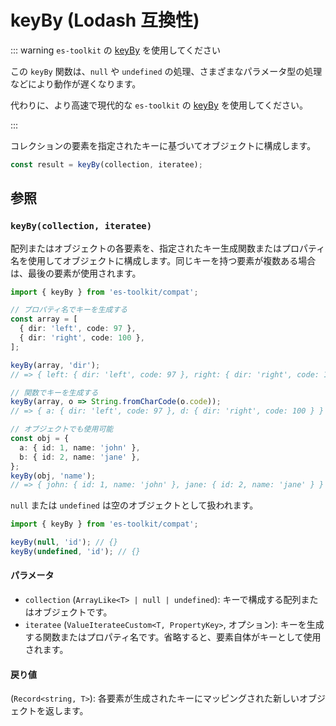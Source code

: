# keyBy (Lodash 互換性)

::: warning `es-toolkit` の [keyBy](../../array/keyBy.md) を使用してください

この `keyBy` 関数は、`null` や `undefined` の処理、さまざまなパラメータ型の処理などにより動作が遅くなります。

代わりに、より高速で現代的な `es-toolkit` の [keyBy](../../array/keyBy.md) を使用してください。

:::

コレクションの要素を指定されたキーに基づいてオブジェクトに構成します。

```typescript
const result = keyBy(collection, iteratee);
```

## 参照

### `keyBy(collection, iteratee)`

配列またはオブジェクトの各要素を、指定されたキー生成関数またはプロパティ名を使用してオブジェクトに構成します。同じキーを持つ要素が複数ある場合は、最後の要素が使用されます。

```typescript
import { keyBy } from 'es-toolkit/compat';

// プロパティ名でキーを生成する
const array = [
  { dir: 'left', code: 97 },
  { dir: 'right', code: 100 },
];

keyBy(array, 'dir');
// => { left: { dir: 'left', code: 97 }, right: { dir: 'right', code: 100 } }

// 関数でキーを生成する
keyBy(array, o => String.fromCharCode(o.code));
// => { a: { dir: 'left', code: 97 }, d: { dir: 'right', code: 100 } }

// オブジェクトでも使用可能
const obj = {
  a: { id: 1, name: 'john' },
  b: { id: 2, name: 'jane' },
};
keyBy(obj, 'name');
// => { john: { id: 1, name: 'john' }, jane: { id: 2, name: 'jane' } }
```

`null` または `undefined` は空のオブジェクトとして扱われます。

```typescript
import { keyBy } from 'es-toolkit/compat';

keyBy(null, 'id'); // {}
keyBy(undefined, 'id'); // {}
```

#### パラメータ

- `collection` (`ArrayLike<T> | null | undefined`): キーで構成する配列またはオブジェクトです。
- `iteratee` (`ValueIterateeCustom<T, PropertyKey>`, オプション): キーを生成する関数またはプロパティ名です。省略すると、要素自体がキーとして使用されます。

#### 戻り値

(`Record<string, T>`): 各要素が生成されたキーにマッピングされた新しいオブジェクトを返します。
